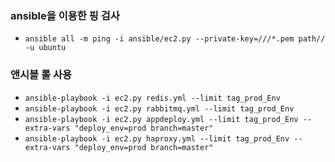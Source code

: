 ### ansible을 이용한 핑 검사
  - `ansible all -m ping -i ansible/ec2.py --private-key=///*.pem path// -u ubuntu`

### 앤시블 롤 사용
  - `ansible-playbook -i ec2.py redis.yml --limit tag_prod_Env`
  - `ansible-playbook -i ec2.py rabbitmq.yml --limit tag_prod_Env`
  - `ansible-playbook -i ec2.py appdeploy.yml --limit tag_prod_Env --extra-vars "deploy_env=prod branch=master"`
  - `ansible-playbook -i ec2.py haproxy.yml --limit tag_prod_Env --extra-vars "deploy_env=prod branch=master"`
